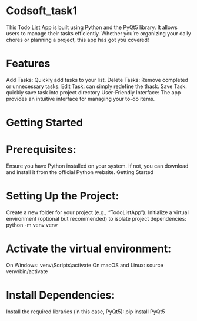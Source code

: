 # Codsoft_task1
This Todo List App is built using Python and the PyQt5 library. It allows users to manage their tasks efficiently. Whether you’re organizing your daily chores or planning a project, this app has got you covered!

# Features
Add Tasks: Quickly add tasks to your list.
Delete Tasks: Remove completed or unnecessary tasks.
Edit Task: can simply redefine the thask.
Save Task: quickly save task into project directory
User-Friendly Interface: The app provides an intuitive interface for managing your to-do items.
# Getting Started
# Prerequisites:
Ensure you have Python installed on your system. If not, you can download and install it from the official Python website.
Getting Started
# Setting Up the Project: 
Create a new folder for your project (e.g., “TodoListApp”).
Initialize a virtual environment (optional but recommended) to isolate project dependencies:
python -m venv venv
# Activate the virtual environment:
On Windows: venv\Scripts\activate
On macOS and Linux: source venv/bin/activate
# Install Dependencies:
Install the required libraries (in this case, PyQt5):
pip install PyQt5
